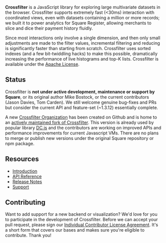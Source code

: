 **Crossfilter** is a JavaScript library for exploring large multivariate datasets in the browser. Crossfilter supports extremely fast (<30ms) interaction with coordinated views, even with datasets containing a million or more records; we built it to power analytics for Square Register, allowing merchants to slice and dice their payment history fluidly.

Since most interactions only involve a single dimension, and then only small adjustments are made to the filter values, incremental filtering and reducing is significantly faster than starting from scratch. Crossfilter uses sorted indexes (and a few bit-twiddling hacks) to make this possible, dramatically increasing the perfor­mance of live histograms and top-K lists. Crossfilter is available under the [Apache License](/square/crossfilter/blob/master/LICENSE).

## Status

Crossfilter is **not under active development, maintenance or support by Square**, or its original author Mike Bostock, or the current contributors (Jason Davies, Tom Carden). We still welcome genuine bug-fixes and PRs but consider the current API and feature-set (~1.3.12) essentially complete.

A new [Crossfilter Organization](https://github.com/crossfilter) has been created on Github and is home to an [actively maintained fork of Crossfilter](https://github.com/crossfilter/crossfilter). This version is already used by popular library [DC.js](https://dc-js.github.io/dc.js/) and the contributors are working on improved APIs and performance improvements for current Javascript VMs. There are no plans to merge or publish new versions under the original Square repository or npm package.

## Resources

* [Introduction](http://square.github.com/crossfilter/)
* [API Reference](/square/crossfilter/wiki/API-Reference)
* [Release Notes](/square/crossfilter/releases)
* [Support](http://stackoverflow.com/questions/tagged/crossfilter)

## Contributing

Want to add support for a new backend or visualization? We'd love for you to participate in the development of Crossfilter. Before we can accept your pull request, please sign our [Individual Contributor License Agreement][1]. It's a short form that covers our bases and makes sure you're eligible to contribute. Thank you!

  [1]: https://spreadsheets.google.com/spreadsheet/viewform?formkey=dDViT2xzUHAwRkI3X3k5Z0lQM091OGc6MQ&ndplr=1